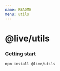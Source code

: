 ```yaml
---
name: README
menu: utils
---
```


# @live/utils

### Getting start

```bash
npm install @live/utils
```
